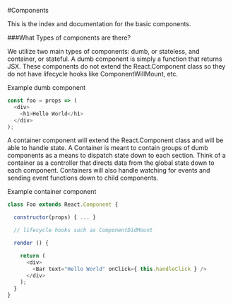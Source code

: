 #Components

This is the index and documentation for the basic components.

###What Types of components are there?

We utilize two main types of components: dumb, or stateless, and container, or stateful. A dumb component is simply a function that returns JSX. These components do not extend the React.Component class so they do not have lifecycle hooks like ComponentWillMount, etc.

Example dumb component
```javascript
const foo = props => (
  <div>
    <h1>Hello World</h1>
  </div>
);
```

A container component will extend the React.Component class and will be able to handle state. A Container is meant to contain groups of dumb components as a means to dispatch state down to each section. Think of a container as a controller that directs data from the global state down to each component. Containers will also handle watching for events and sending event functions down to child components.

Example container component
```javascript
class Foo extends React.Component {

  constructor(props) { ... }

  // lifecycle hooks such as ComponentDidMount

  render () {

    return (
      <div>
        <Bar text="Hello World" onClick={ this.handleClick } />
      </div>
    );
  }
}
```
